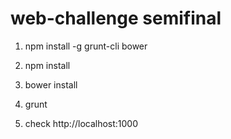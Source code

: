 web-challenge semifinal
============

1) npm install -g grunt-cli bower

2) npm install

3) bower install

4) grunt

5) check http://localhost:1000